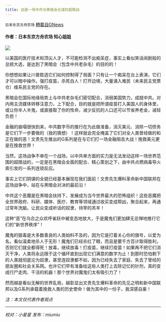 ```yaml
---
title: 这是一场中共与黑暗会合谋的超限战
---
```

`日本东京方舟农场` [轉載自GNews](https://gnews.org/zh-hans/1551171/)

#### 作者：日本东京方舟农场 知心姐姐

![](https://assets.gnews.org/wp-content/uploads/2021/09/BA307110-DE58-4E1B-9699-B6134F95974B.jpeg)

以美国的医疗技术和顶尖人才，不可能检测不出痴呆症，事实上看似笑话闹剧般的总统大选，是达到了黑暗会（包含中共老杂毛）的目的的！

你想想如果让川普胜选它们如何控制得了局面？只有让一个痴呆在台上表演，它们才可以暗中操作。强打疫苗，杀死白人！打开边境，大量涌入难民（未来民主党票仓）维系民主党的存在。

黑暗会在国际地缘局势上与中共老杂毛们密切配合，消弱美国势力，成就中共。对内用主流媒体转移注意力，上下配合，目的就是把所谓疫苗打入美国人的身体里，或让你半人半鬼，或直接取了你的性命，减少反抗的人口还可以节省养老金，减轻负担！

金融的崩塌很快到来，中共数字币的推行在为此做准备，消灭美元、消除一切债务是它们下一步要做的（我的猜想）！这样就会完全掩盖了它们对全人类曾经做的和正在做的恶！文贵先生推出的G系列是在与它们打一场金融阻击大战！挽救美元更是在挽救世界！

当然，这场战争不单在一个战场，以中共单方面的实力是无法发动这样一场世界范围的超限战的，一定是在黑暗会全面的配合、精心策划之下，由中共点燃病毒导火索引发的一系列连锁反应。

事实上它们阴谋的全貌已经基本展现在我们面前！文贵先生爆料革命新中国联邦在这场战争中，站在与黑暗会对决的最前沿！

中共这个恶魔是在黑暗会扶持下，发展成为当今世界最大的恐怖组织！这些恶魔把全世界政府、科研、媒体、医疗、教育等领域通过收买变成帮凶，聚合起来，再通过常年洗脑，让民众变成听话的奴隶，待宰的羔羊！

这种“恶”在乌合之众欢呼雀跃中被变态地放大，于是魔鬼们更加肆无忌惮地推行它们的“新世界秩序”！

魔鬼的狠毒是大多数善良的人类始料不及的，因为它是打着关心你的旗号，以爱为名，看似温柔地杀人于无形！魔鬼们已经杀红了眼，而且是要千方百计取得胜利，否则它们就全都得死！放毒，继续放毒！打疫苗，继续打疫苗！如果再不把它们消灭干净，人类将永远限于这个循环直到出现它们满意的数字为止！到那时恐怕剩下的人类就彻底沦为奴隶，甚至连奴隶都不如，因为已经失去了家庭、失去了曾经的朋友圈和社会关系网。也许它们早有准备给这些人类打上去除记忆的针剂，真的变成行尸走肉、干活的机器！那个世界对魔鬼们太有吸引力了！

然而越是看似无解的世界乱局，越彰显出文贵先生爆料革命的先见之明和新中国联邦以及G系列承载着挽救人类的历史使命！做为其中的一份子，我深感自豪！

*注：本文仅代表作者观点*

* * *

*校对：小星星    发布：miumiu*
